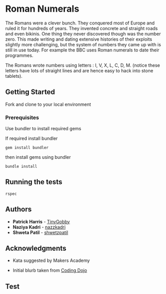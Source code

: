 # Roman Numerals

The Romans were a clever bunch. They conquered most of Europe and ruled it for hundreds of years. They invented concrete and straight roads and even bikinis. One thing they never discovered though was the number zero. This made writing and dating extensive histories of their exploits slightly more challenging, but the system of numbers they came up with is still in use today. For example the BBC uses Roman numerals to date their programmes.

The Romans wrote numbers using letters : I, V, X, L, C, D, M. (notice these letters have lots of straight lines and are hence easy to hack into stone tablets).

## Getting Started

Fork and clone to your local environment

### Prerequisites

Use bundler to install required gems

If required install bundler
```
gem install bundler
```
then install gems using bundler
```
bundle install
```

## Running the tests

```
rspec
```
## Authors

* **Patrick Harris** - [TinyGobby](https://github.com/TinyGobby)
* **Naziya Kadri** - [nazzkadri](https://github.com/nazzkadri)
* **Shweta Patil** - [shwetzpatil](https://github.com/shwetzpatil)


## Acknowledgments

* Kata suggested by Makers Academy

* Initial blurb taken from [Coding Dojo](https://codingdojo.org/kata/RomanNumerals/)

## Test
